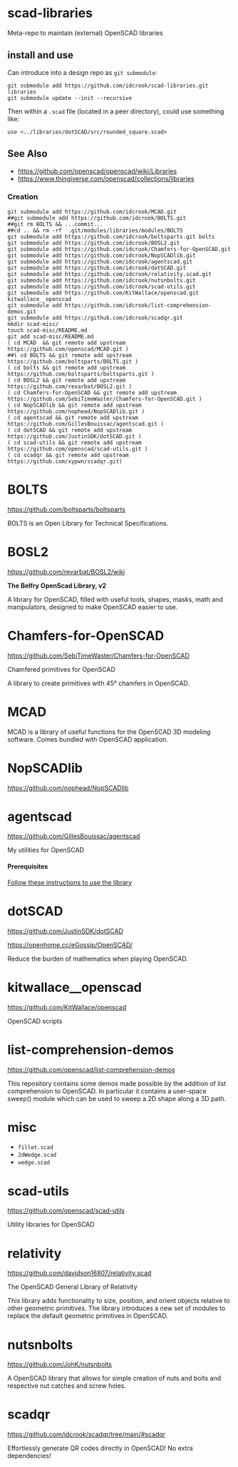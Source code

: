 # scad-libraries

Meta-repo to maintain (external) OpenSCAD libraries

## install and use

Can introduce into a design repo as `git submodule`:

```shell
git submodule add https://github.com/idcrook/scad-libraries.git libraries
git submodule update --init --recursive
```

Then within a `.scad` file (located in a peer directory), could use something like:

```
use <../libraries/dotSCAD/src/rounded_square.scad>
```

## See Also

- https://github.com/openscad/openscad/wiki/Libraries
- https://www.thingiverse.com/openscad/collections/libraries


### Creation

```shell
git submodule add https://github.com/idcrook/MCAD.git
##git submodule add https://github.com/idcrook/BOLTS.git
##git rm BOLTS && ...commit...
##cd .. && rm -rf  .git/modules/libraries/modules/BOLTS
git submodule add https://github.com/idcrook/boltsparts.git bolts
git submodule add https://github.com/idcrook/BOSL2.git
git submodule add https://github.com/idcrook/Chamfers-for-OpenSCAD.git
git submodule add https://github.com/idcrook/NopSCADlib.git
git submodule add https://github.com/idcrook/agentscad.git
git submodule add https://github.com/idcrook/dotSCAD.git
git submodule add https://github.com/idcrook/relativity.scad.git
git submodule add https://github.com/idcrook/nutsnbolts.git
git submodule add https://github.com/idcrook/scad-utils.git
git submodule add https://github.com/KitWallace/openscad.git kitwallace__openscad
git submodule add https://github.com/idcrook/list-comprehension-demos.git
git submodule add https://github.com/idcrook/scadqr.git
mkdir scad-misc/
touch scad-misc/README.md
git add scad-misc/README.md
( cd MCAD  && git remote add upstream https://github.com/openscad/MCAD.git )
##( cd BOLTS && git remote add upstream https://github.com/boltsparts/BOLTS.git )
( cd bolts && git remote add upstream https://github.com/boltsparts/boltsparts.git )
( cd BOSL2 && git remote add upstream https://github.com/revarbat/BOSL2.git )
( cd Chamfers-for-OpenSCAD && git remote add upstream https://github.com/SebiTimeWaster/Chamfers-for-OpenSCAD.git )
( cd NopSCADlib && git remote add upstream https://github.com/nophead/NopSCADlib.git )
( cd agentscad && git remote add upstream https://github.com/GillesBouissac/agentscad.git )
( cd dotSCAD && git remote add upstream https://github.com/JustinSDK/dotSCAD.git )
( cd scad-utils && git remote add upstream https://github.com/openscad/scad-utils.git )
( cd scadqr && git remote add upstream https://github.com/xypwn/scadqr.git)
```


# BOLTS

<https://github.com/boltsparts/boltsparts>

BOLTS is an Open Library for Technical Specifications.

# BOSL2

<https://github.com/revarbat/BOSL2/wiki>

**The Belfry OpenScad Library, v2**

A library for OpenSCAD, filled with useful tools, shapes, masks, math and manipulators, designed to make OpenSCAD easier to use.

# Chamfers-for-OpenSCAD

<https://github.com/SebiTimeWaster/Chamfers-for-OpenSCAD>

Chamfered primitives for OpenSCAD

A library to create primitives with 45° chamfers in OpenSCAD.

# MCAD

MCAD is a library of useful functions for the OpenSCAD 3D modeling software. Comes bundled with OpenSCAD application.


# NopSCADlib

<https://github.com/nophead/NopSCADlib>

# agentscad

<https://github.com/GillesBouissac/agentscad>

My utilities for OpenSCAD

#### Prerequisites

[Follow these instructions to use the library](https://github.com/GillesBouissac/agentscad/wiki/Prerequisites)

# dotSCAD

<https://github.com/JustinSDK/dotSCAD>

<https://openhome.cc/eGossip/OpenSCAD/>

Reduce the burden of mathematics when playing OpenSCAD.

# kitwallace__openscad

<https://github.com/KitWallace/openscad>

OpenSCAD scripts

# list-comprehension-demos

https://github.com/openscad/list-comprehension-demos

This repository contains some demos made possible by the addition of list comprehension to OpenSCAD. In particular it contains a user-space sweep() module which can be used to sweep a 2D shape along a 3D path.

# misc

- `fillet.scad`
- `2dWedge.scad`
- `wedge.scad`

# scad-utils

<https://github.com/openscad/scad-utils>

Utility libraries for OpenSCAD


# relativity

<https://github.com/davidson16807/relativity.scad>

The OpenSCAD General Library of Relativity

This library adds functionality to size, position, and orient objects relative to other geometric primitives.
The library introduces a new set of modules to replace the default geometric primitives in OpenSCAD.

# nutsnbolts

<https://github.com/JohK/nutsnbolts>

A OpenSCAD library that allows for simple creation of nuts and bolts and respective nut catches and screw holes.


# scadqr

<https://github.com/idcrook/scadqr/tree/main/#scadqr>

Effortlessly generate QR codes directly in OpenSCAD! No extra dependencies!
